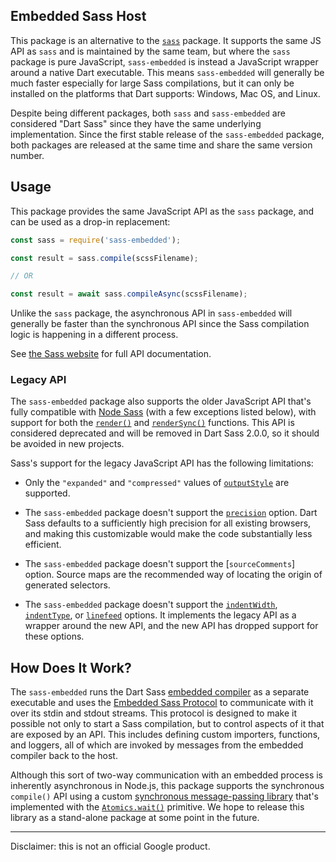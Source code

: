 ## Embedded Sass Host

This package is an alternative to the [`sass`] package. It supports the same JS
API as `sass` and is maintained by the same team, but where the `sass` package
is pure JavaScript, `sass-embedded` is instead a JavaScript wrapper around a
native Dart executable. This means `sass-embedded` will generally be much faster
especially for large Sass compilations, but it can only be installed on the
platforms that Dart supports: Windows, Mac OS, and Linux.

[`sass`]: https://www.npmjs.com/package/sass

Despite being different packages, both `sass` and `sass-embedded` are considered
"Dart Sass" since they have the same underlying implementation. Since the first
stable release of the `sass-embedded` package, both packages are released at the
same time and share the same version number.

## Usage

This package provides the same JavaScript API as the `sass` package, and can be
used as a drop-in replacement:

```js
const sass = require('sass-embedded');

const result = sass.compile(scssFilename);

// OR

const result = await sass.compileAsync(scssFilename);
```

Unlike the `sass` package, the asynchronous API in `sass-embedded` will
generally be faster than the synchronous API since the Sass compilation logic is
happening in a different process.

See [the Sass website] for full API documentation.

[the Sass website]: https://sass-lang.com/documentation/js-api

### Legacy API

The `sass-embedded` package also supports the older JavaScript API that's fully
compatible with [Node Sass] (with a few exceptions listed below), with support
for both the [`render()`] and [`renderSync()`] functions. This API is considered
deprecated and will be removed in Dart Sass 2.0.0, so it should be avoided in
new projects.

[Node Sass]: https://github.com/sass/node-sass
[`render()`]: https://sass-lang.com/documentation/js-api/modules#render
[`renderSync()`]: https://sass-lang.com/documentation/js-api/modules#renderSync

Sass's support for the legacy JavaScript API has the following limitations:

* Only the `"expanded"` and `"compressed"` values of [`outputStyle`] are
  supported.

* The `sass-embedded` package doesn't support the [`precision`] option. Dart
  Sass defaults to a sufficiently high precision for all existing browsers, and
  making this customizable would make the code substantially less efficient.

* The `sass-embedded` package doesn't support the [`sourceComments`] option.
  Source maps are the recommended way of locating the origin of generated
  selectors.

* The `sass-embedded` package doesn't support the [`indentWidth`],
  [`indentType`], or [`linefeed`] options. It implements the legacy API as a
  wrapper around the new API, and the new API has dropped support for these
  options.

[`outputStyle`]: https://sass-lang.com/documentation/js-api/interfaces/LegacySharedOptions#outputStyle
[`precision`]: https://github.com/sass/node-sass#precision
[`indentWidth`]: https://sass-lang.com/documentation/js-api/interfaces/LegacySharedOptions#indentWidth
[`indentType`]: https://sass-lang.com/documentation/js-api/interfaces/LegacySharedOptions#indentType
[`linefeed`]: https://sass-lang.com/documentation/js-api/interfaces/LegacySharedOptions#linefeed

## How Does It Work?

The `sass-embedded` runs the Dart Sass [embedded compiler] as a separate
executable and uses the [Embedded Sass Protocol] to communicate with it over its
stdin and stdout streams. This protocol is designed to make it possible not only
to start a Sass compilation, but to control aspects of it that are exposed by an
API. This includes defining custom importers, functions, and loggers, all of
which are invoked by messages from the embedded compiler back to the host.

[embedded compiler]: https://github.com/sass/dart-sass#embedded-dart-sass
[Embedded Sass Protocol]: https://github.com/sass/sass/tree/main/spec/embedded-protocol.md

Although this sort of two-way communication with an embedded process is
inherently asynchronous in Node.js, this package supports the synchronous
`compile()` API using a custom [synchronous message-passing library] that's
implemented with the [`Atomics.wait()`] primitive. We hope to release this
library as a stand-alone package at some point in the future.

[synchronous message-passing library]: https://github.com/sass/embedded-host-node/blob/main/lib/src/sync-process/sync-message-port.ts
[`Atomics.wait()`]: https://developer.mozilla.org/en-US/docs/Web/JavaScript/Reference/Global_Objects/Atomics/wait

---

Disclaimer: this is not an official Google product.
